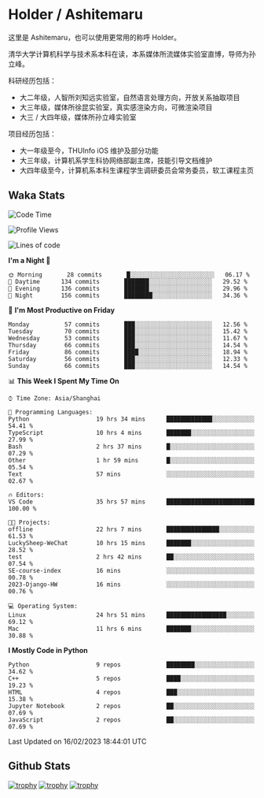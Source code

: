 # Holder / Ashitemaru

这里是 Ashitemaru，也可以使用更常用的称呼 Holder。

清华大学计算机科学与技术系本科在读，本系媒体所流媒体实验室直博，导师为孙立峰。

科研经历包括：

- 大二年级，人智所刘知远实验室，自然语言处理方向，开放关系抽取项目
- 大三年级，媒体所徐昆实验室，真实感渲染方向，可微渲染项目
- 大三 / 大四年级，媒体所孙立峰实验室

项目经历包括：

- 大一年级至今，THUInfo iOS 维护及部分功能
- 大三年级，计算机系学生科协网络部副主席，技能引导文档维护
- 大四年级至今，计算机系本科生课程学生调研委员会常务委员，软工课程主页

## Waka Stats

<!--START_SECTION:waka-->
![Code Time](http://img.shields.io/badge/Code%20Time-535%20hrs%2043%20mins-blue)

![Profile Views](http://img.shields.io/badge/Profile%20Views-0-blue)

![Lines of code](https://img.shields.io/badge/From%20Hello%20World%20I%27ve%20Written-319%20Thousand%20lines%20of%20code-blue)

**I'm a Night 🦉** 

```text
🌞 Morning       28 commits       █░░░░░░░░░░░░░░░░░░░░░░░░   06.17 % 
🌆 Daytime      134 commits       ███████░░░░░░░░░░░░░░░░░░   29.52 % 
🌃 Evening      136 commits       ███████░░░░░░░░░░░░░░░░░░   29.96 % 
🌙 Night        156 commits       ████████░░░░░░░░░░░░░░░░░   34.36 % 

```
📅 **I'm Most Productive on Friday** 

```text
Monday          57 commits       ███░░░░░░░░░░░░░░░░░░░░░░   12.56 % 
Tuesday         70 commits       ███░░░░░░░░░░░░░░░░░░░░░░   15.42 % 
Wednesday       53 commits       ███░░░░░░░░░░░░░░░░░░░░░░   11.67 % 
Thursday        66 commits       ███░░░░░░░░░░░░░░░░░░░░░░   14.54 % 
Friday          86 commits       ████░░░░░░░░░░░░░░░░░░░░░   18.94 % 
Saturday        56 commits       ███░░░░░░░░░░░░░░░░░░░░░░   12.33 % 
Sunday          66 commits       ███░░░░░░░░░░░░░░░░░░░░░░   14.54 % 

```


📊 **This Week I Spent My Time On** 

```text
⌚︎ Time Zone: Asia/Shanghai

💬 Programming Languages: 
Python                   19 hrs 34 mins      █████████████░░░░░░░░░░░░   54.41 % 
TypeScript               10 hrs 4 mins       ███████░░░░░░░░░░░░░░░░░░   27.99 % 
Bash                     2 hrs 37 mins       █░░░░░░░░░░░░░░░░░░░░░░░░   07.29 % 
Other                    1 hr 59 mins        █░░░░░░░░░░░░░░░░░░░░░░░░   05.54 % 
Text                     57 mins             ░░░░░░░░░░░░░░░░░░░░░░░░░   02.67 % 

🔥 Editors: 
VS Code                  35 hrs 57 mins      █████████████████████████   100.00 % 

🐱‍💻 Projects: 
offline                  22 hrs 7 mins       ███████████████░░░░░░░░░░   61.53 % 
LuckySheep-WeChat        10 hrs 15 mins      ███████░░░░░░░░░░░░░░░░░░   28.52 % 
test                     2 hrs 42 mins       ██░░░░░░░░░░░░░░░░░░░░░░░   07.54 % 
SE-course-index          16 mins             ░░░░░░░░░░░░░░░░░░░░░░░░░   00.78 % 
2023-Django-HW           16 mins             ░░░░░░░░░░░░░░░░░░░░░░░░░   00.76 % 

💻 Operating System: 
Linux                    24 hrs 51 mins      █████████████████░░░░░░░░   69.12 % 
Mac                      11 hrs 6 mins       ███████░░░░░░░░░░░░░░░░░░   30.88 % 

```

**I Mostly Code in Python** 

```text
Python                   9 repos             ████████░░░░░░░░░░░░░░░░░   34.62 % 
C++                      5 repos             ████░░░░░░░░░░░░░░░░░░░░░   19.23 % 
HTML                     4 repos             ███░░░░░░░░░░░░░░░░░░░░░░   15.38 % 
Jupyter Notebook         2 repos             ██░░░░░░░░░░░░░░░░░░░░░░░   07.69 % 
JavaScript               2 repos             ██░░░░░░░░░░░░░░░░░░░░░░░   07.69 % 

```



 Last Updated on 16/02/2023 18:44:01 UTC
<!--END_SECTION:waka-->

## Github Stats

[![trophy](https://github-profile-trophy.vercel.app/?username=Ashitemaru&column=7)](https://github.com/Ashitemaru)
[![trophy](https://github-readme-stats.vercel.app/api?username=Ashitemaru&show_icons=true&include_all_commits=true)](https://github.com/Ashitemaru)
[![trophy](https://github-readme-stats.vercel.app/api/top-langs/?username=Ashitemaru&layout=compact)](https://github.com/Ashitemaru)

<!--
**Ashitemaru/Ashitemaru** is a ✨ _special_ ✨ repository because its `README.md` (this file) appears on your GitHub profile.

Here are some ideas to get you started:

- 🔭 I’m currently working on ...
- 🌱 I’m currently learning ...
- 👯 I’m looking to collaborate on ...
- 🤔 I’m looking for help with ...
- 💬 Ask me about ...
- 📫 How to reach me: ...
- 😄 Pronouns: ...
- ⚡ Fun fact: ...
-->
